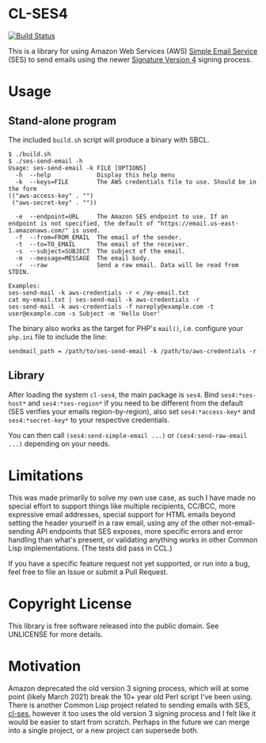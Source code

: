 # CL-SES4
[![Build Status](https://jenkins.thejach.com/buildStatus/icon?job=cl-ses4&style=plastic)](https://jenkins.thejach.com/job/cl-ses4/)

This is a library for using Amazon Web Services (AWS) [Simple Email
Service](https://docs.aws.amazon.com/ses/latest/DeveloperGuide/using-ses-api-authentication.html)
(SES) to send emails using the newer [Signature Version
4](https://docs.aws.amazon.com/general/latest/gr/sigv4-create-canonical-request.html)
signing process.

# Usage

## Stand-alone program

The included `build.sh` script will produce a binary with SBCL.

```
$ ./build.sh
$ ./ses-send-email -h
Usage: ses-send-email -k FILE [OPTIONS]
  -h  --help             Display this help menu
  -k  --keys=FILE        The AWS credentials file to use. Should be in the form
(("aws-access-key" . "")
 ("aws-secret-key" . ""))

  -e  --endpoint=URL     The Amazon SES endpoint to use. If an endpoint is not specified, the default of "https://email.us-east-1.amazonaws.com/" is used.
  -f  --from=FROM_EMAIL  The email of the sender.
  -t  --to=TO_EMAIL      The email of the receiver.
  -s  --subject=SUBJECT  The subject of the email.
  -m  --message=MESSAGE  The email body.
  -r  --raw              Send a raw email. Data will be read from STDIN.

Examples:
ses-send-mail -k aws-credentials -r < /my-email.txt
cat my-email.txt | ses-send-mail -k aws-credentials -r
ses-send-mail -k aws-credentials -f noreply@example.com -t user@example.com -s Subject -m 'Hello User'
```

The binary also works as the target for PHP's `mail()`, i.e. configure your
`php.ini` file to include the line:

`sendmail_path = /path/to/ses-send-email -k /path/to/aws-credentials -r`

## Library

After loading the system `cl-ses4`, the main package is `ses4`.  Bind
`ses4:*ses-host*` and `ses4:*ses-region*` if you need to be different from the
default (SES verifies your emails region-by-region), also set
`ses4:*access-key*` and `ses4:*secret-key*` to your respective credentials.

You can then call `(ses4:send-simple-email ...)` or `(ses4:send-raw-email ...)`
depending on your needs.

# Limitations

This was made primarily to solve my own use case, as such I have made no special
effort to support things like multiple recipients, CC/BCC, more expressive email
addresses, special support for HTML emails beyond setting the header yourself in
a raw email, using any of the other not-email-sending API endpoints that SES
exposes, more specific errors and error handling than what's present, or
validating anything works in other Common Lisp implementations. (The tests did
pass in CCL.)

If you have a specific feature request not yet supported, or run into a bug,
feel free to file an Issue or submit a Pull Request.

# Copyright License

This library is free software released into the public domain. See UNLICENSE for
more details.

# Motivation

Amazon deprecated the old version 3 signing process, which will at some point
(likely March 2021) break the 10+ year old Perl script I've been using. There is
another Common Lisp project related to sending emails with SES,
[cl-ses](https://github.com/CodyReichert/cl-ses/), however it too uses the old
version 3 signing process and I felt like it would be easier to start from
scratch. Perhaps in the future we can merge into a single project, or a new
project can supersede both.
